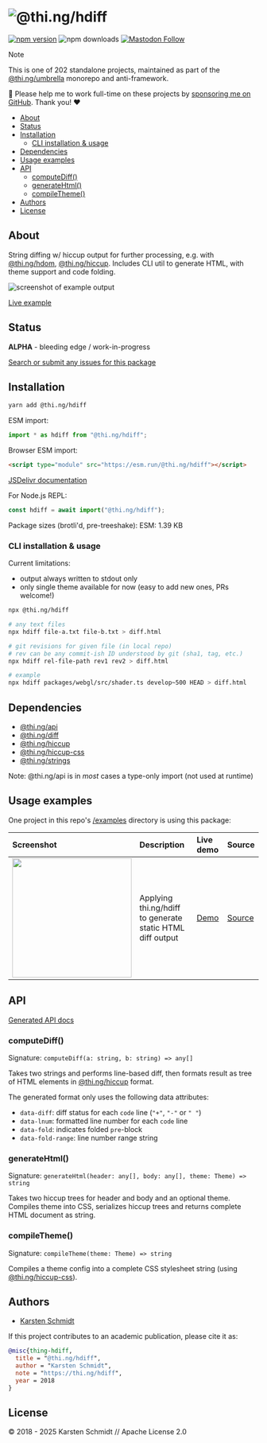 <!-- This file is generated - DO NOT EDIT! -->
<!-- Please see: https://github.com/thi-ng/umbrella/blob/develop/CONTRIBUTING.md#changes-to-readme-files -->
# ![@thi.ng/hdiff](https://media.thi.ng/umbrella/banners-20230807/thing-hdiff.svg?56c7517e)

[![npm version](https://img.shields.io/npm/v/@thi.ng/hdiff.svg)](https://www.npmjs.com/package/@thi.ng/hdiff)
![npm downloads](https://img.shields.io/npm/dm/@thi.ng/hdiff.svg)
[![Mastodon Follow](https://img.shields.io/mastodon/follow/109331703950160316?domain=https%3A%2F%2Fmastodon.thi.ng&style=social)](https://mastodon.thi.ng/@toxi)

> [!NOTE]
> This is one of 202 standalone projects, maintained as part
> of the [@thi.ng/umbrella](https://github.com/thi-ng/umbrella/) monorepo
> and anti-framework.
>
> 🚀 Please help me to work full-time on these projects by [sponsoring me on
> GitHub](https://github.com/sponsors/postspectacular). Thank you! ❤️

- [About](#about)
- [Status](#status)
- [Installation](#installation)
  - [CLI installation & usage](#cli-installation--usage)
- [Dependencies](#dependencies)
- [Usage examples](#usage-examples)
- [API](#api)
  - [computeDiff()](#computediff)
  - [generateHtml()](#generatehtml)
  - [compileTheme()](#compiletheme)
- [Authors](#authors)
- [License](#license)

## About

String diffing w/ hiccup output for further processing, e.g. with [@thi.ng/hdom](https://github.com/thi-ng/umbrella/tree/develop/packages/hdom), [@thi.ng/hiccup](https://github.com/thi-ng/umbrella/tree/develop/packages/hiccup). Includes CLI util to generate HTML, with theme support and code folding.

![screenshot of example output](https://raw.githubusercontent.com/thi-ng/umbrella/develop/assets/hdiff/hdiff.png)

[Live example](https://demo.thi.ng/umbrella/hdiff/)

## Status

**ALPHA** - bleeding edge / work-in-progress

[Search or submit any issues for this package](https://github.com/thi-ng/umbrella/issues?q=%5Bhdiff%5D+in%3Atitle)

## Installation

```bash
yarn add @thi.ng/hdiff
```

ESM import:

```ts
import * as hdiff from "@thi.ng/hdiff";
```

Browser ESM import:

```html
<script type="module" src="https://esm.run/@thi.ng/hdiff"></script>
```

[JSDelivr documentation](https://www.jsdelivr.com/)

For Node.js REPL:

```js
const hdiff = await import("@thi.ng/hdiff");
```

Package sizes (brotli'd, pre-treeshake): ESM: 1.39 KB

### CLI installation & usage

Current limitations:

- output always written to stdout only
- only single theme available for now (easy to add new ones, PRs welcome!)

```bash
npx @thi.ng/hdiff

# any text files
npx hdiff file-a.txt file-b.txt > diff.html

# git revisions for given file (in local repo)
# rev can be any commit-ish ID understood by git (sha1, tag, etc.)
npx hdiff rel-file-path rev1 rev2 > diff.html

# example
npx hdiff packages/webgl/src/shader.ts develop~500 HEAD > diff.html
```

## Dependencies

- [@thi.ng/api](https://github.com/thi-ng/umbrella/tree/develop/packages/api)
- [@thi.ng/diff](https://github.com/thi-ng/umbrella/tree/develop/packages/diff)
- [@thi.ng/hiccup](https://github.com/thi-ng/umbrella/tree/develop/packages/hiccup)
- [@thi.ng/hiccup-css](https://github.com/thi-ng/umbrella/tree/develop/packages/hiccup-css)
- [@thi.ng/strings](https://github.com/thi-ng/umbrella/tree/develop/packages/strings)

Note: @thi.ng/api is in _most_ cases a type-only import (not used at runtime)

## Usage examples

One project in this repo's
[/examples](https://github.com/thi-ng/umbrella/tree/develop/examples)
directory is using this package:

| Screenshot                                                                                                    | Description                                               | Live demo                                   | Source                                                                   |
|:--------------------------------------------------------------------------------------------------------------|:----------------------------------------------------------|:--------------------------------------------|:-------------------------------------------------------------------------|
| <img src="https://raw.githubusercontent.com/thi-ng/umbrella/develop/assets/examples/hdiff.avif" width="240"/> | Applying thi.ng/hdiff to generate static HTML diff output | [Demo](https://demo.thi.ng/umbrella/hdiff/) | [Source](https://github.com/thi-ng/umbrella/tree/develop/examples/hdiff) |

## API

[Generated API docs](https://docs.thi.ng/umbrella/hdiff/)

### computeDiff()

Signature: `computeDiff(a: string, b: string) => any[]`

Takes two strings and performs line-based diff, then formats result as
tree of HTML elements in
[@thi.ng/hiccup](https://github.com/thi-ng/umbrella/tree/develop/packages/hiccup)
format.

The generated format only uses the following data attributes:

- `data-diff`: diff status for each `code` line (`"+"`, `"-"` or `" "`)
- `data-lnum`: formatted line number for each `code` line
- `data-fold`: indicates folded `pre`-block
- `data-fold-range`: line number range string

### generateHtml()

Signature: `generateHtml(header: any[], body: any[], theme: Theme) => string`

Takes two hiccup trees for header and body and an optional theme.
Compiles theme into CSS, serializes hiccup trees and returns complete
HTML document as string.

### compileTheme()

Signature: `compileTheme(theme: Theme) => string`

Compiles a theme config into a complete CSS stylesheet string (using
[@thi.ng/hiccup-css](https://github.com/thi-ng/umbrella/tree/develop/packages/hiccup-css)).

## Authors

- [Karsten Schmidt](https://thi.ng)

If this project contributes to an academic publication, please cite it as:

```bibtex
@misc{thing-hdiff,
  title = "@thi.ng/hdiff",
  author = "Karsten Schmidt",
  note = "https://thi.ng/hdiff",
  year = 2018
}
```

## License

&copy; 2018 - 2025 Karsten Schmidt // Apache License 2.0
